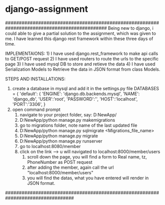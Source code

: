# django-assignment
#############################################################################################
Being new to django, i could able to give a partial solution to the assignment, which was given to me. I have learned this 
django rest framework within these three days of time.

IMPLEMENTAIONS:
	1) I have used django.rest_framework to make api calls to GET/POST request
	2) I have used routers to route the urls to the specific page
	3) I have used mysql DB to store and retieve the data
	4) I have used Serialization Models to Retrieve the data in JSON format from class Models.

STEPS AND INSTALLATIONS:
  1) create a database in mysql and add it in the settings.py file
  DATABASES = {
    'default': {
        'ENGINE': 'django.db.backends.mysql',
        'NAME': 'django_db',
        'USER':'root',
        'PASSWORD':'',
        'HOST':'localhost',
        'PORT':'3306',
    }
  2) open command prompt
      1) navigate to your project folder, say: D:NewApp/
      2) D:NewApp/python manage.py makemigrations
      3) go to migrations folder, note name of the last updated file
      4) D:NewApp/python manage.py sqlmigrate <AppName> <Migrations_file_name>
      5) D:NewApp/python manage.py migrate
      6) D:NewApp/python manage.py runserver
      7) go to localhost:8080/member
      8) click on the link --> u will navigated to localhost:8000/member/users
          1) scroll down the page, you will find a form to Real name, tz, PhoneNumber as POST request
          2) after adding the member, again call the url "localhost:8000/member/users"
          3) you will find the datas, what you have entered will render in JSON format.
      
  

#################################################################################
